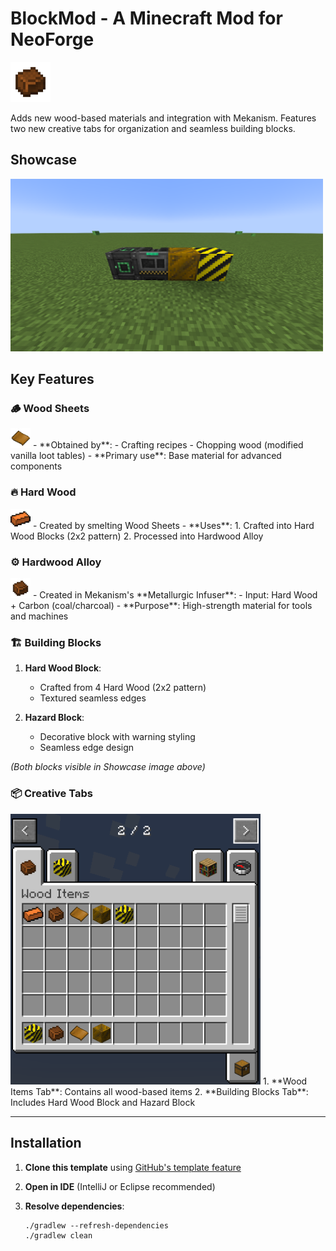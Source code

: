 # BlockMod - A Minecraft Mod for NeoForge

<img src="src/main/resources/assets/blockmod/textures/item/hardwood_alloy.png" alt="Hardwood Alloy Logo" width="64">

Adds new wood-based materials and integration with Mekanism. Features two new creative tabs for organization and seamless building blocks.

## Showcase
<img src="src/main/resources/assets/blockmod/textures/item/WoodMek.png" alt="BlockMod Items Showcase" width="500">

## Key Features

### 🪵 Wood Sheets
<img src="src/main/resources/assets/blockmod/textures/item/woodsheet.png" alt="Wood Sheet Item" width="32">
- **Obtained by**: 
  - Crafting recipes
  - Chopping wood (modified vanilla loot tables)
- **Primary use**: Base material for advanced components

### 🔥 Hard Wood
<img src="src/main/resources/assets/blockmod/textures/item/hardwood.png" alt="Hard Wood Item" width="32">
- Created by smelting Wood Sheets
- **Uses**:
  1. Crafted into Hard Wood Blocks (2x2 pattern)
  2. Processed into Hardwood Alloy

### ⚙️ Hardwood Alloy
<img src="src/main/resources/assets/blockmod/textures/item/hardwood_alloy.png" alt="Hardwood Alloy Item" width="32">
- Created in Mekanism's **Metallurgic Infuser**:
  - Input: Hard Wood + Carbon (coal/charcoal)
- **Purpose**: High-strength material for tools and machines

### 🏗️ Building Blocks
1. **Hard Wood Block**:
   - Crafted from 4 Hard Wood (2x2 pattern)
   - Textured seamless edges
   
2. **Hazard Block**:
   - Decorative block with warning styling
   - Seamless edge design

*(Both blocks visible in Showcase image above)*

### 📦 Creative Tabs
<img src="src/main/resources/assets/blockmod/textures/item/Creativetabs.png" alt="Creative Tabs" width="400">
1. **Wood Items Tab**: Contains all wood-based items
2. **Building Blocks Tab**: Includes Hard Wood Block and Hazard Block

---

## Installation

1. **Clone this template** using [GitHub's template feature](https://docs.github.com/en/repositories/creating-and-managing-repositories/creating-a-repository-from-a-template)
   
2. **Open in IDE** (IntelliJ or Eclipse recommended)

3. **Resolve dependencies**:
   ```shell
   ./gradlew --refresh-dependencies
   ./gradlew clean
